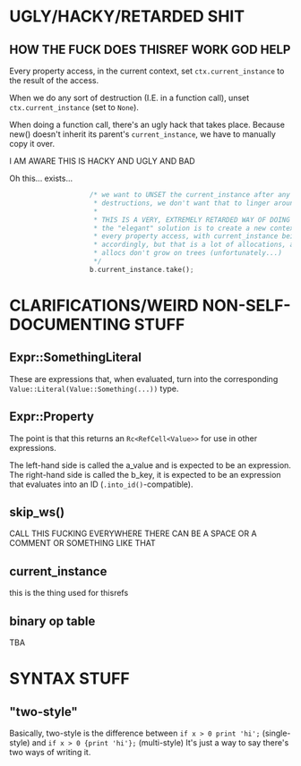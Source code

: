 # UGLY/HACKY/RETARDED SHIT
## HOW THE FUCK DOES THISREF WORK GOD HELP
Every property access, in the current context, set `ctx.current_instance` to the result of the access.

When we do any sort of destruction (I.E. in a function call), unset `ctx.current_instance` (set to `None`).

When doing a function call, there's an ugly hack that takes place. Because new() doesn't inherit its parent's `current_instance`, we have to manually copy it over.

I AM AWARE THIS IS HACKY AND UGLY AND BAD

Oh this... exists...
```rust
                    /* we want to UNSET the current_instance after any
                     * destructions, we don't want that to linger around.
                     * 
                     * THIS IS A VERY, EXTREMELY RETARDED WAY OF DOING THIS!
                     * the "elegant" solution is to create a new context for
                     * every property access, with current_instance being set
                     * accordingly, but that is a lot of allocations, and
                     * allocs don't grow on trees (unfortunately...)
                     */
                    b.current_instance.take();
```

# CLARIFICATIONS/WEIRD NON-SELF-DOCUMENTING STUFF
## Expr::SomethingLiteral
These are expressions that, when evaluated, turn into the corresponding `Value::Literal(Value::Something(...))` type.

## Expr::Property
The point is that this returns an `Rc<RefCell<Value>>` for use in other expressions.

The left-hand side is called the a_value and is expected to be an expression.
The right-hand side is called the b_key, it is expected to be an expression that evaluates into an ID (`.into_id()`-compatible).

## skip_ws()
CALL THIS FUCKING EVERYWHERE THERE CAN BE A SPACE OR A COMMENT OR SOMETHING LIKE THAT

## current_instance
this is the thing used for thisrefs

## binary op table
TBA

# SYNTAX STUFF
## "two-style"
Basically, two-style is the difference between `if x > 0 print 'hi';` (single-style) and `if x > 0 {print 'hi'};` (multi-style)
It's just a way to say there's two ways of writing it.